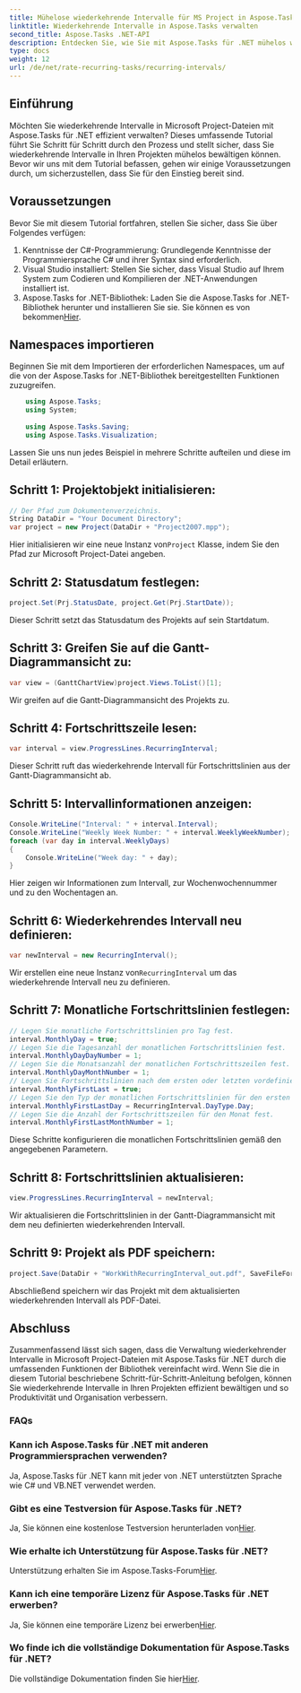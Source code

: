 ```yaml
---
title: Mühelose wiederkehrende Intervalle für MS Project in Aspose.Tasks
linktitle: Wiederkehrende Intervalle in Aspose.Tasks verwalten
second_title: Aspose.Tasks .NET-API
description: Entdecken Sie, wie Sie mit Aspose.Tasks für .NET mühelos wiederkehrende Intervalle in MS Project verwalten.
type: docs
weight: 12
url: /de/net/rate-recurring-tasks/recurring-intervals/
---
```

## Einführung
Möchten Sie wiederkehrende Intervalle in Microsoft Project-Dateien mit Aspose.Tasks für .NET effizient verwalten? Dieses umfassende Tutorial führt Sie Schritt für Schritt durch den Prozess und stellt sicher, dass Sie wiederkehrende Intervalle in Ihren Projekten mühelos bewältigen können. Bevor wir uns mit dem Tutorial befassen, gehen wir einige Voraussetzungen durch, um sicherzustellen, dass Sie für den Einstieg bereit sind.
## Voraussetzungen
Bevor Sie mit diesem Tutorial fortfahren, stellen Sie sicher, dass Sie über Folgendes verfügen:
1. Kenntnisse der C#-Programmierung: Grundlegende Kenntnisse der Programmiersprache C# und ihrer Syntax sind erforderlich.
2. Visual Studio installiert: Stellen Sie sicher, dass Visual Studio auf Ihrem System zum Codieren und Kompilieren der .NET-Anwendungen installiert ist.
3. Aspose.Tasks for .NET-Bibliothek: Laden Sie die Aspose.Tasks for .NET-Bibliothek herunter und installieren Sie sie. Sie können es von bekommen[Hier](https://releases.aspose.com/tasks/net/).

## Namespaces importieren
Beginnen Sie mit dem Importieren der erforderlichen Namespaces, um auf die von der Aspose.Tasks for .NET-Bibliothek bereitgestellten Funktionen zuzugreifen.
   
```csharp
    using Aspose.Tasks;
    using System;
    
    using Aspose.Tasks.Saving;
    using Aspose.Tasks.Visualization;
```
Lassen Sie uns nun jedes Beispiel in mehrere Schritte aufteilen und diese im Detail erläutern.
## Schritt 1: Projektobjekt initialisieren:
```csharp
// Der Pfad zum Dokumentenverzeichnis.
String DataDir = "Your Document Directory";
var project = new Project(DataDir + "Project2007.mpp");
```
 Hier initialisieren wir eine neue Instanz von`Project` Klasse, indem Sie den Pfad zur Microsoft Project-Datei angeben.
## Schritt 2: Statusdatum festlegen:
```csharp
project.Set(Prj.StatusDate, project.Get(Prj.StartDate));
```
Dieser Schritt setzt das Statusdatum des Projekts auf sein Startdatum.
## Schritt 3: Greifen Sie auf die Gantt-Diagrammansicht zu:
```csharp
var view = (GanttChartView)project.Views.ToList()[1];
```
Wir greifen auf die Gantt-Diagrammansicht des Projekts zu.
## Schritt 4: Fortschrittszeile lesen:
```csharp
var interval = view.ProgressLines.RecurringInterval;
```
Dieser Schritt ruft das wiederkehrende Intervall für Fortschrittslinien aus der Gantt-Diagrammansicht ab.
## Schritt 5: Intervallinformationen anzeigen:
```csharp
Console.WriteLine("Interval: " + interval.Interval);
Console.WriteLine("Weekly Week Number: " + interval.WeeklyWeekNumber);
foreach (var day in interval.WeeklyDays)
{
    Console.WriteLine("Week day: " + day);
}
```
Hier zeigen wir Informationen zum Intervall, zur Wochenwochennummer und zu den Wochentagen an.
## Schritt 6: Wiederkehrendes Intervall neu definieren:
```csharp
var newInterval = new RecurringInterval();
```
 Wir erstellen eine neue Instanz von`RecurringInterval` um das wiederkehrende Intervall neu zu definieren.
## Schritt 7: Monatliche Fortschrittslinien festlegen:
```csharp
// Legen Sie monatliche Fortschrittslinien pro Tag fest.
interval.MonthlyDay = true;
// Legen Sie die Tagesanzahl der monatlichen Fortschrittslinien fest.
interval.MonthlyDayDayNumber = 1;
// Legen Sie die Monatsanzahl der monatlichen Fortschrittszeilen fest.
interval.MonthlyDayMonthNumber = 1;
// Legen Sie Fortschrittslinien nach dem ersten oder letzten vordefinierten Tag fest.
interval.MonthlyFirstLast = true;
// Legen Sie den Typ der monatlichen Fortschrittslinien für den ersten oder letzten Tag fest.
interval.MonthlyFirstLastDay = RecurringInterval.DayType.Day;
// Legen Sie die Anzahl der Fortschrittszeilen für den Monat fest.
interval.MonthlyFirstLastMonthNumber = 1;
```
Diese Schritte konfigurieren die monatlichen Fortschrittslinien gemäß den angegebenen Parametern.
## Schritt 8: Fortschrittslinien aktualisieren:
```csharp
view.ProgressLines.RecurringInterval = newInterval;
```
Wir aktualisieren die Fortschrittslinien in der Gantt-Diagrammansicht mit dem neu definierten wiederkehrenden Intervall.
## Schritt 9: Projekt als PDF speichern:
```csharp
project.Save(DataDir + "WorkWithRecurringInterval_out.pdf", SaveFileFormat.Pdf);
```
Abschließend speichern wir das Projekt mit dem aktualisierten wiederkehrenden Intervall als PDF-Datei.

## Abschluss
Zusammenfassend lässt sich sagen, dass die Verwaltung wiederkehrender Intervalle in Microsoft Project-Dateien mit Aspose.Tasks für .NET durch die umfassenden Funktionen der Bibliothek vereinfacht wird. Wenn Sie die in diesem Tutorial beschriebene Schritt-für-Schritt-Anleitung befolgen, können Sie wiederkehrende Intervalle in Ihren Projekten effizient bewältigen und so Produktivität und Organisation verbessern.
### FAQs
### Kann ich Aspose.Tasks für .NET mit anderen Programmiersprachen verwenden?
Ja, Aspose.Tasks für .NET kann mit jeder von .NET unterstützten Sprache wie C# und VB.NET verwendet werden.
### Gibt es eine Testversion für Aspose.Tasks für .NET?
 Ja, Sie können eine kostenlose Testversion herunterladen von[Hier](https://releases.aspose.com/).
### Wie erhalte ich Unterstützung für Aspose.Tasks für .NET?
 Unterstützung erhalten Sie im Aspose.Tasks-Forum[Hier](https://forum.aspose.com/c/tasks/15).
### Kann ich eine temporäre Lizenz für Aspose.Tasks für .NET erwerben?
 Ja, Sie können eine temporäre Lizenz bei erwerben[Hier](https://purchase.aspose.com/temporary-license/).
### Wo finde ich die vollständige Dokumentation für Aspose.Tasks für .NET?
 Die vollständige Dokumentation finden Sie hier[Hier](https://reference.aspose.com/tasks/net/).